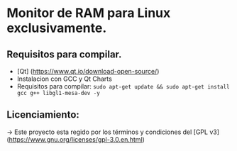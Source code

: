 # Monitor de RAM para Linux exclusivamente.

## Requisitos para compilar.

* [Qt] (https://www.qt.io/download-open-source/)
* Instalacion con GCC y Qt Charts
* Requisitos para compilar:
``sudo apt-get update && sudo apt-get install gcc g++ libgl1-mesa-dev -y``

## Licenciamiento:

-> Este proyecto esta regido por los términos y condiciones del [GPL v3] (https://www.gnu.org/licenses/gpl-3.0.en.html)
